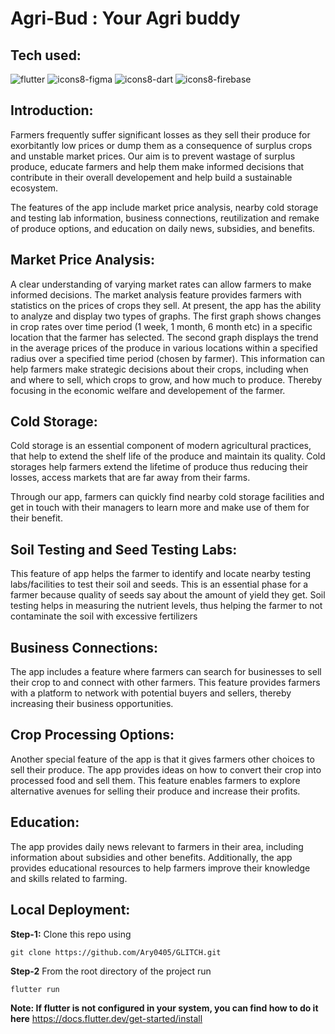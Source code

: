 # Agri-Bud : Your Agri buddy

## Tech used: 
![flutter](https://user-images.githubusercontent.com/89147145/225720130-8eef0ec5-6581-413a-9e72-e8a48c6b3e1b.png)
![icons8-figma](https://user-images.githubusercontent.com/89125023/225737460-9fb09357-5635-4687-b438-424608e8582f.svg)
![icons8-dart](https://user-images.githubusercontent.com/89125023/225737827-8e9eb106-d3c9-41d1-9621-fe41d0f628f4.svg)
![icons8-firebase](https://user-images.githubusercontent.com/89125023/225822143-556b74a5-6e56-462c-8d6c-da5487cbe30b.svg)

 
 
## Introduction:
Farmers frequently suffer significant losses as they sell their produce 
for exorbitantly low prices or dump them as a consequence of surplus crops 
and unstable market prices.  Our aim is to prevent wastage of surplus produce, educate 
farmers and help them make informed decisions that contribute in their overall developement
and help build a sustainable ecosystem. 

The features of the app include market price analysis, nearby cold storage and testing lab information, 
business connections, reutilization and remake of produce options, and education on daily news, subsidies, and benefits.

## Market Price Analysis:

A clear understanding of varying market rates can allow farmers to make informed decisions. 
The market analysis feature provides farmers with statistics on the prices 
of crops they sell. 
At present, the app has the ability to analyze and display two types of graphs.
The first graph shows changes in crop rates over time period (1 week, 1 month, 6 month etc) in a specific location that the farmer has selected.
The second graph displays the trend in the average prices of the produce in various locations within a specified radius over a specified time period (chosen by farmer).
This information can help farmers make strategic decisions about their crops, including when and where to sell, which crops to grow, and how much to produce. 
Thereby focusing in the economic welfare and developement of the farmer. 

## Cold Storage:

Cold storage is an essential component of modern agricultural practices, 
that help to extend the shelf life of the produce and maintain its quality.
Cold storages help farmers extend the lifetime of produce thus reducing their losses, 
access markets that are far away from their farms.

Through our app, farmers can quickly find nearby cold storage facilities and get in touch with their managers to learn more and make use 
of them for their benefit.

## Soil Testing and Seed Testing Labs:
This feature of app helps the farmer to identify and locate nearby
testing labs/facilities to test their soil and seeds.
This is an essential phase for a farmer because quality of seeds say about
the amount of yield they get. Soil testing helps in measuring the nutrient
levels, thus helping the farmer to not contaminate the soil
with excessive fertilizers

## Business Connections:
The app includes a feature where farmers can search for businesses to sell their crop to and 
connect with other farmers. This feature provides farmers with a platform to network with potential 
buyers and sellers, thereby increasing their business opportunities.

## Crop Processing Options:
Another special feature of the app is that it gives farmers other choices to sell their produce. 
The app provides ideas on how to convert their crop into processed food and sell them. This feature 
enables farmers to explore alternative avenues for selling their produce and increase their profits.

## Education:
The app provides daily news relevant to farmers in their area, including information about subsidies 
and other benefits. Additionally, the app provides educational resources to help farmers improve 
their knowledge and skills related to farming.


## Local Deployment:

**Step-1:**
Clone this repo using
```
git clone https://github.com/Ary0405/GLITCH.git
```

**Step-2**
From the root directory of the project run
```
flutter run
```
**Note: If flutter is not configured in your system, you can find how to do it here**
https://docs.flutter.dev/get-started/install

